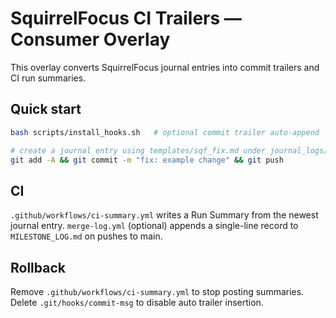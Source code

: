 # SquirrelFocus CI Trailers — Consumer Overlay

This overlay converts SquirrelFocus journal entries into commit trailers and
CI run summaries.

## Quick start
```bash
bash scripts/install_hooks.sh   # optional commit trailer auto-append

# create a journal entry using templates/sqf_fix.md under journal_logs/
git add -A && git commit -m "fix: example change" && git push
```

## CI

`.github/workflows/ci-summary.yml` writes a Run Summary from the newest
journal entry.
`merge-log.yml` (optional) appends a single-line record to
`MILESTONE_LOG.md` on pushes to main.

## Rollback

Remove `.github/workflows/ci-summary.yml` to stop posting summaries.
Delete `.git/hooks/commit-msg` to disable auto trailer insertion.
